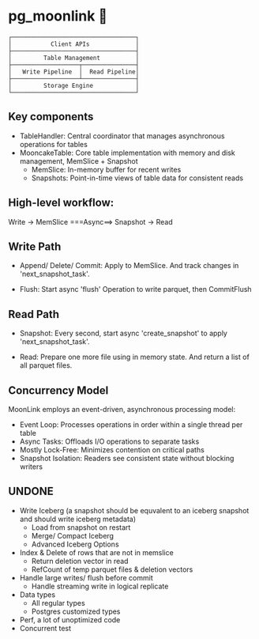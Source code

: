 # pg_moonlink 🥮


```
┌───────────────────────────────────┐
│           Client APIs             │
├───────────────────────────────────┤
│         Table Management          │
├───────────────────┬───────────────┤
│   Write Pipeline  │  Read Pipeline│
├───────────────────┴───────────────┤
│         Storage Engine            │
└───────────────────────────────────┘
```

## Key components

- TableHandler: Central coordinator that manages asynchronous operations for tables
- MooncakeTable: Core table implementation with memory and disk management, MemSlice + Snapshot
  - MemSlice: In-memory buffer for recent writes
  - Snapshots: Point-in-time views of table data for consistent reads

## High-level workflow:

Write -> MemSlice ===Async==> Snapshot -> Read

## Write Path
- Append/ Delete/ Commit: Apply to MemSlice. And track changes in 'next_snapshot_task'.

- Flush: Start async 'flush' Operation to write parquet, then CommitFlush

## Read Path
- Snapshot: Every second, start async 'create_snapshot' to apply 'next_snapshot_task'.

- Read: Prepare one more file using in memory state. And return a list of all parquet files. 


## Concurrency Model

MoonLink employs an event-driven, asynchronous processing model:

- Event Loop: Processes operations in order within a single thread per table
- Async Tasks: Offloads I/O operations to separate tasks
- Mostly Lock-Free: Minimizes contention on critical paths
- Snapshot Isolation: Readers see consistent state without blocking writers


## UNDONE
- Write Iceberg (a snapshot should be equvalent to an iceberg snapshot and should write iceberg metadata)
  - Load from snapshot on restart
  - Merge/ Compact Iceberg
  - Advanced Iceberg Options
- Index & Delete of rows that are not in memslice
  - Return deletion vector in read
  - RefCount of temp parquet files & deletion vectors
- Handle large writes/ flush before commit
  - Handle streaming write in logical replicate
- Data types
  - All regular types
  - Postgres customized types
- Perf, a lot of unoptimized code
- Concurrent test
